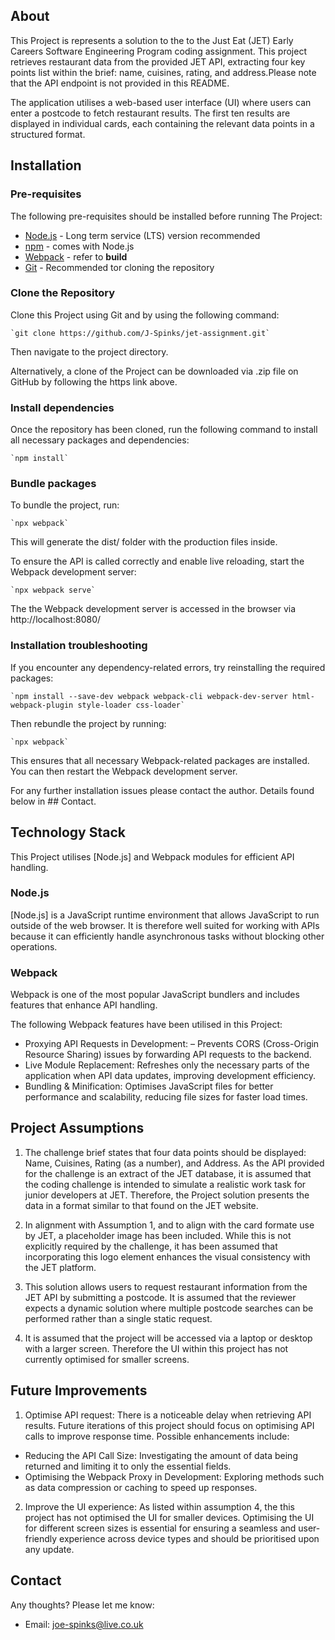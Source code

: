 ## About
This Project is represents a solution to the to the Just Eat (JET) Early Careers Software Engineering Program coding assignment. This project retrieves restaurant data from the provided JET API, extracting four key points list within the brief: name, cuisines, rating, and address.Please note that the API endpoint is not provided in this README.

The application utilises a web-based user interface (UI) where users can enter a postcode to fetch restaurant results. The first ten results are displayed in individual cards, each containing the relevant data points in a structured format.

## Installation

### **Pre-requisites**
The following pre-requisites should be installed before running The Project:

- [Node.js](https://nodejs.org/) - Long term service (LTS) version recommended
- [npm](https://www.npmjs.com/) - comes with Node.js
- [Webpack](https://webpack.js.org/guides/getting-started/) - refer to **build**
- [Git](https://git-scm.com/) - Recommended tor cloning the repository


### **Clone the Repository**
Clone this Project using Git and by using the following command:

    `git clone https://github.com/J-Spinks/jet-assignment.git`

Then navigate to the project directory.

Alternatively, a clone of the Project can be downloaded via .zip file on GitHub by following the https link above.


### **Install dependencies**
Once the repository has been cloned, run the following command to install all
necessary packages and dependencies:

    `npm install`

### **Bundle packages**
To bundle the project, run:

    `npx webpack`

This will generate the dist/ folder with the production files inside.

To ensure the API is called correctly and enable live reloading, start the Webpack development server:

    `npx webpack serve`

The the Webpack development server is accessed in the browser via http://localhost:8080/

### **Installation troubleshooting**
If you encounter any dependency-related errors, try reinstalling the required packages:

    `npm install --save-dev webpack webpack-cli webpack-dev-server html-webpack-plugin style-loader css-loader`

Then rebundle the project by running:

    `npx webpack`

This ensures that all necessary Webpack-related packages are installed. You can then restart the Webpack development server.

For any further installation issues please contact the author. Details found below in ## Contact.

## Technology Stack
This Project utilises [Node.js] and Webpack modules for efficient API handling.

### **Node.js**
[Node.js] is a JavaScript runtime environment that allows JavaScript to run outside of the web browser. It is therefore well suited for working with APIs because it can efficiently  handle asynchronous tasks without blocking other operations.

### **Webpack**
Webpack is one of the most popular JavaScript bundlers and includes features that enhance API handling.

The following Webpack features have been utilised in this Project:

  - Proxying API Requests in Development: – Prevents CORS (Cross-Origin Resource Sharing) issues by forwarding API requests to the backend.
  - Live Module Replacement: Refreshes only the necessary parts of the application when API data updates, improving development efficiency.
  - Bundling & Minification: Optimises JavaScript files for better performance and scalability, reducing file sizes for faster load times.


## Project Assumptions
1. The challenge brief states that four data points should be displayed: Name, Cuisines, Rating (as a number), and Address. As the API provided for the challenge is an extract of the JET database, it is assumed that the coding challenge is intended to simulate a realistic work task for junior developers at JET. Therefore, the Project solution presents the data in a format similar to that found on the JET website.

2. In alignment with Assumption 1, and to align with the card formate use by JET, a placeholder image has been included. While this is not explicitly required by the challenge, it has been assumed that incorporating this logo element enhances the visual consistency with the JET platform.

3. This solution allows users to request restaurant information from the JET API by submitting a postcode. It is assumed that the reviewer expects a dynamic solution where multiple postcode searches can be performed rather than a single static request.

4. It is assumed that the project will be accessed via a laptop or desktop with a larger screen. Therefore the UI within this project has not currently optimised for smaller screens.

## Future Improvements

1. Optimise API request: There is a noticeable delay when retrieving API results. Future iterations of this project should focus on optimising API calls to improve response time. Possible enhancements include:
  - Reducing the API Call Size: Investigating the amount of data being returned and limiting it to only the essential fields.
  - Optimising the Webpack Proxy in Development: Exploring methods such as data compression or caching to speed up responses.
  
2. Improve the UI experience: As listed within assumption 4, the this project has not optimised the UI for smaller devices. Optimising the UI for different screen sizes is essential for ensuring a seamless and user-friendly experience across device types and should be prioritised upon any update.

## Contact
Any thoughts? Please let me know:

- Email: joe-spinks@live.co.uk
